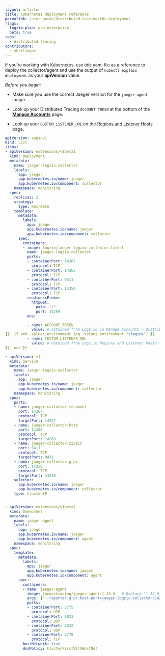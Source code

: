 ```yaml
---
layout: article
title: Kubernetes deployment reference
permalink: /user-guide/distributed-tracing/k8s-deployment
flags:
  logzio-plan: pro enterprise
  beta: true 
tags:
  - distributed tracing
contributors:
  - yberlinger   
---
```

If you’re working with Kubernetes, use this yaml file as a reference to deploy the collector/agent and use the output of `kubectl explain deployment` as your **apiVersion** value.


_Before you begin:_

+ Make sure you use the correct Jaeger version for the `jaeger-agent` image. 

+ Look up your Distributed Tracing `ACCOUNT TOKEN` at the bottom of the <a href="https://app.logz.io/#/dashboard/settings/manage-accounts" target ="_blank"> **Manage Accounts**</a> page. 

+ Look up your `CUSTOM_LISTENER_URL` on the <a href="/user-guide/accounts/account-region.html" target ="_blank"> Regions and Listener Hosts </a>page.


```yaml
apiVersion: apps/v1
kind: List
items:
- apiVersion: extensions/v1beta1
  kind: Deployment
  metadata:
    name: jaeger-logzio-collector
    labels:
      app: jaeger
      app.kubernetes.io/name: jaeger
      app.kubernetes.io/component: collector
    namespace: monitoring
  spec:
    replicas: 2
    strategy:
      type: Recreate
    template:
      metadata:
        labels:
          app: jaeger
          app.kubernetes.io/name: jaeger
          app.kubernetes.io/component: collector
      spec:
        containers:
        - image: logzio/jaeger-logzio-collector:latest  
          name: jaeger-logzio-collector
          ports:
          - containerPort: 14267
            protocol: TCP
          - containerPort: 14268
            protocol: TCP
          - containerPort: 9411
            protocol: TCP
          - containerPort: 14250
            protocol: TCP
          readinessProbe:
            httpGet:
              path: "/"
              port: 14269
          env:

          - name: ACCOUNT_TOKEN 
            value: # obtained from Logz.io in Manage Accounts > Distributed Tracing
{{- if and .Values.environment (eq .Values.environment "staging") }}
          - name: CUSTOM_LISTENER_URL 
            value: # obtained from Logz.io Regions and Listener hosts table
{{- end }}

- apiVersion: v1
  kind: Service
  metadata:
    name: jaeger-logzio-collector
    labels:
      app: jaeger
      app.kubernetes.io/name: jaeger
      app.kubernetes.io/component: collector
    namespace: monitoring
  spec:
    ports:
    - name: jaeger-collector-tchannel
      port: 14267
      protocol: TCP
      targetPort: 14267
    - name: jaeger-collector-http
      port: 14268
      protocol: TCP
      targetPort: 14268
    - name: jaeger-collector-zipkin
      port: 9411
      protocol: TCP
      targetPort: 9411
    - name: jaeger-collector-grpc
      port: 14250
      protocol: TCP
      targetPort: 14250
    selector:
      app.kubernetes.io/name: jaeger
      app.kubernetes.io/component: collector
    type: ClusterIP


- apiVersion: extensions/v1beta1
  kind: DaemonSet
  metadata:
    name: jaeger-agent
    labels:
      app: jaeger
      app.kubernetes.io/name: jaeger
      app.kubernetes.io/component: agent
    namespace: monitoring
  spec:
    template:
      metadata:
        labels:
          app: jaeger
          app.kubernetes.io/name: jaeger
          app.kubernetes.io/component: agent
      spec:
        containers:
        - name: jaeger-agent
          image: jaegertracing/jaeger-agent:1.18.0   # Replace "1.18.0" with the latest Jaeger agent version
          args: ["--reporter.grpc.host-port=jaeger-logzio-collector:14250"]
          ports:
          - containerPort: 5775
            protocol: UDP
          - containerPort: 6831
            protocol: UDP
          - containerPort: 6832
            protocol: UDP
          - containerPort: 5778
            protocol: TCP
        hostNetwork: true
        dnsPolicy: ClusterFirstWithHostNet
``` 